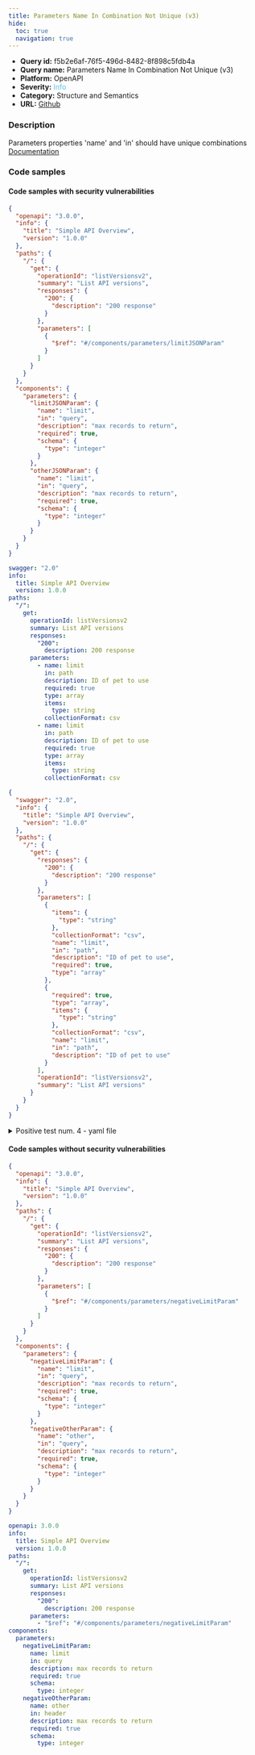 ```yaml
---
title: Parameters Name In Combination Not Unique (v3)
hide:
  toc: true
  navigation: true
---
```


<style>
  .highlight .hll {
    background-color: #ff171742;
  }
  .md-content {
    max-width: 1100px;
    margin: 0 auto;
  }
</style>

-   **Query id:** f5b2e6af-76f5-496d-8482-8f898c5fdb4a
-   **Query name:** Parameters Name In Combination Not Unique (v3)
-   **Platform:** OpenAPI
-   **Severity:** <span style="color:#5bc0de">Info</span>
-   **Category:** Structure and Semantics
-   **URL:** [Github](https://github.com/Checkmarx/kics/tree/master/assets/queries/openAPI/general/parameters_name_in_not_unique)

### Description
Parameters properties 'name' and 'in' should have unique combinations<br>
[Documentation](https://swagger.io/specification/#parameters-object)

### Code samples
#### Code samples with security vulnerabilities
```json title="Positive test num. 1 - json file" hl_lines="28 37"
{
  "openapi": "3.0.0",
  "info": {
    "title": "Simple API Overview",
    "version": "1.0.0"
  },
  "paths": {
    "/": {
      "get": {
        "operationId": "listVersionsv2",
        "summary": "List API versions",
        "responses": {
          "200": {
            "description": "200 response"
          }
        },
        "parameters": [
          {
            "$ref": "#/components/parameters/limitJSONParam"
          }
        ]
      }
    }
  },
  "components": {
    "parameters": {
      "limitJSONParam": {
        "name": "limit",
        "in": "query",
        "description": "max records to return",
        "required": true,
        "schema": {
          "type": "integer"
        }
      },
      "otherJSONParam": {
        "name": "limit",
        "in": "query",
        "description": "max records to return",
        "required": true,
        "schema": {
          "type": "integer"
        }
      }
    }
  }
}

```
```yaml title="Positive test num. 2 - yaml file" hl_lines="14"
swagger: "2.0"
info:
  title: Simple API Overview
  version: 1.0.0
paths:
  "/":
    get:
      operationId: listVersionsv2
      summary: List API versions
      responses:
        "200":
          description: 200 response
      parameters:
        - name: limit
          in: path
          description: ID of pet to use
          required: true
          type: array
          items:
            type: string
          collectionFormat: csv
        - name: limit
          in: path
          description: ID of pet to use
          required: true
          type: array
          items:
            type: string
          collectionFormat: csv

```
```json title="Positive test num. 3 - json file" hl_lines="21"
{
  "swagger": "2.0",
  "info": {
    "title": "Simple API Overview",
    "version": "1.0.0"
  },
  "paths": {
    "/": {
      "get": {
        "responses": {
          "200": {
            "description": "200 response"
          }
        },
        "parameters": [
          {
            "items": {
              "type": "string"
            },
            "collectionFormat": "csv",
            "name": "limit",
            "in": "path",
            "description": "ID of pet to use",
            "required": true,
            "type": "array"
          },
          {
            "required": true,
            "type": "array",
            "items": {
              "type": "string"
            },
            "collectionFormat": "csv",
            "name": "limit",
            "in": "path",
            "description": "ID of pet to use"
          }
        ],
        "operationId": "listVersionsv2",
        "summary": "List API versions"
      }
    }
  }
}

```
<details><summary>Positive test num. 4 - yaml file</summary>

```yaml hl_lines="25 18"
openapi: 3.0.0
info:
  title: Simple API Overview
  version: 1.0.0
paths:
  "/":
    get:
      operationId: listVersionsv2
      summary: List API versions
      responses:
        "200":
          description: 200 response
      parameters:
        - "$ref": "#/components/parameters/limitParam"
components:
  parameters:
    limitParam:
      name: limit
      in: query
      description: max records to return
      required: true
      schema:
        type: integer
    otherParam:
      name: limit
      in: query
      description: max records to return
      required: true
      schema:
        type: integer

```
</details>


#### Code samples without security vulnerabilities
```json title="Negative test num. 1 - json file"
{
  "openapi": "3.0.0",
  "info": {
    "title": "Simple API Overview",
    "version": "1.0.0"
  },
  "paths": {
    "/": {
      "get": {
        "operationId": "listVersionsv2",
        "summary": "List API versions",
        "responses": {
          "200": {
            "description": "200 response"
          }
        },
        "parameters": [
          {
            "$ref": "#/components/parameters/negativeLimitParam"
          }
        ]
      }
    }
  },
  "components": {
    "parameters": {
      "negativeLimitParam": {
        "name": "limit",
        "in": "query",
        "description": "max records to return",
        "required": true,
        "schema": {
          "type": "integer"
        }
      },
      "negativeOtherParam": {
        "name": "other",
        "in": "query",
        "description": "max records to return",
        "required": true,
        "schema": {
          "type": "integer"
        }
      }
    }
  }
}

```
```yaml title="Negative test num. 2 - yaml file"
openapi: 3.0.0
info:
  title: Simple API Overview
  version: 1.0.0
paths:
  "/":
    get:
      operationId: listVersionsv2
      summary: List API versions
      responses:
        "200":
          description: 200 response
      parameters:
        - "$ref": "#/components/parameters/negativeLimitParam"
components:
  parameters:
    negativeLimitParam:
      name: limit
      in: query
      description: max records to return
      required: true
      schema:
        type: integer
    negativeOtherParam:
      name: other
      in: header
      description: max records to return
      required: true
      schema:
        type: integer

```

